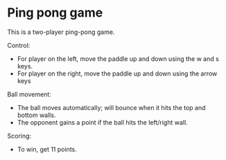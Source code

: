 # Ping pong game

This is a two-player ping-pong game. 

Control:
- For player on the left, move the paddle up and down using the w and s keys.
- For player on the right, move the paddle up and down using the arrow keys

Ball movement:
- The ball moves automatically; will bounce when it hits the top and bottom walls.
- The opponent gains a point if the ball hits the left/right wall. 

Scoring:
- To win, get 11 points. 
